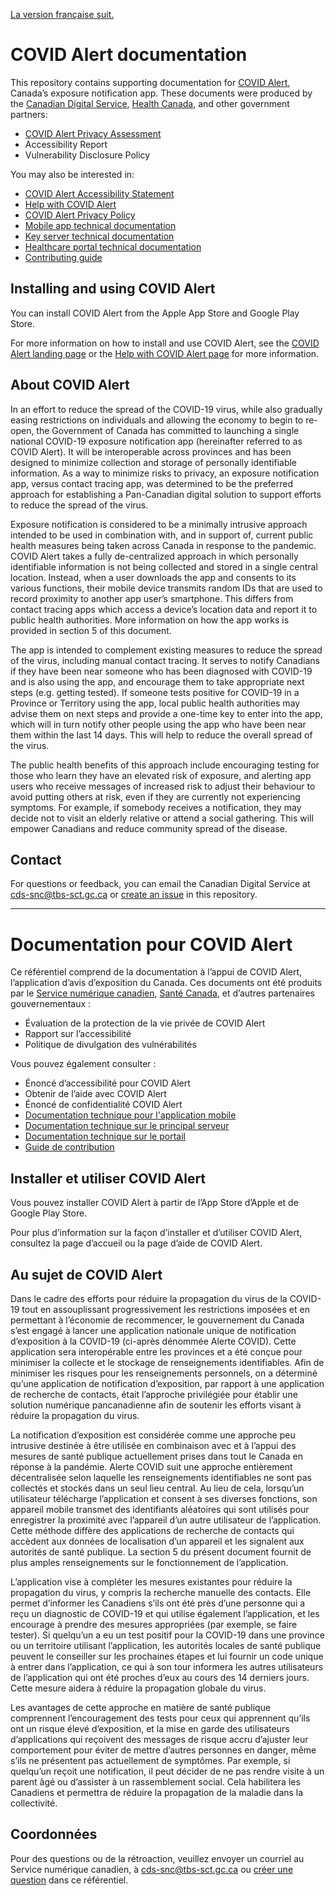 [La version française suit.](#documentation-pour-covid-alert)

# COVID Alert documentation

This repository contains supporting documentation for [COVID Alert](https://www.canada.ca/en/public-health/services/diseases/coronavirus-disease-covid-19/covid-alert.html), Canada’s exposure notification app. These documents were produced by the [Canadian Digital Service](https://digital.canada.ca/), [Health Canada](https://www.canada.ca/en/health-canada.html), and other government partners:

*   [COVID Alert Privacy Assessment](https://github.com/cds-snc/covid-alert-documentation/blob/main/COVIDAlertPrivacyAssessment.md)
*   Accessibility Report
*   Vulnerability Disclosure Policy

You may also be interested in:

*   [COVID Alert Accessibility Statement](https://www.canada.ca/en/public-health/services/diseases/coronavirus-disease-covid-19/covid-alert/accessibility-statement.html)
*   [Help with COVID Alert](https://www.canada.ca/en/public-health/services/diseases/coronavirus-disease-covid-19/covid-alert/help.html)
*   [COVID Alert Privacy Policy](https://www.canada.ca/en/public-health/services/diseases/coronavirus-disease-covid-19/covid-alert/privacy-policy.html)
*   [Mobile app technical documentation](https://github.com/cds-snc/covid-alert-app#readme)
*   [Key server technical documentation](https://github.com/cds-snc/covid-alert-server#readme)
*   [Healthcare portal technical documentation](https://github.com/cds-snc/covid-alert-portal#readme)
*   [Contributing guide](https://github.com/cds-snc/covid-alert-app/blob/master/CONTRIBUTING.md)


## Installing and using COVID Alert

You can install COVID Alert from the Apple App Store and Google Play Store.

For more information on how to install and use COVID Alert, see the [COVID Alert landing page](https://www.canada.ca/en/public-health/services/diseases/coronavirus-disease-covid-19/covid-alert.html) or the [Help with COVID Alert page](https://www.canada.ca/en/public-health/services/diseases/coronavirus-disease-covid-19/covid-alert/help.html) for more information.


## About COVID Alert

In an effort to reduce the spread of the COVID-19 virus, while also gradually easing restrictions on individuals and allowing the economy to begin to re-open, the Government of Canada has committed to launching a single national COVID-19 exposure notification app (hereinafter referred to as COVID Alert). It will be interoperable across provinces and has been designed to minimize collection and storage of personally identifiable information. As a way to minimize risks to privacy, an exposure notification app, versus contact tracing app, was determined to be the preferred approach for establishing a Pan-Canadian digital solution to support efforts to reduce the spread of the virus.

Exposure notification is considered to be a minimally intrusive approach intended to be used in combination with, and in support of, current public health measures being taken across Canada in response to the pandemic. COVID Alert takes a fully de-centralized approach in which personally identifiable information is not being collected and stored in a single central location. Instead, when a user downloads the app and consents to its various functions, their mobile device transmits random IDs that are used to record proximity to another app user’s smartphone. This differs from contact tracing apps which access a device’s location data and report it to public health authorities. More information on how the app works is provided in section 5 of this document.

The app is intended to complement existing measures to reduce the spread of the virus, including manual contact tracing. It serves to notify Canadians if they have been near someone who has been diagnosed with COVID-19 and is also using the app, and encourage them to take appropriate next steps (e.g. getting tested). If someone tests positive for COVID-19 in a Province or Territory using the app, local public health authorities may advise them on next steps and provide a one-time key to enter into the app, which will in turn notify other people using the app who have been near them within the last 14 days. This will help to reduce the overall spread of the virus.

The public health benefits of this approach include encouraging testing for those who learn they have an elevated risk of exposure, and alerting app users who receive messages of increased risk to adjust their behaviour to avoid putting others at risk, even if they are currently not experiencing symptoms. For example, if somebody receives a notification, they may decide not to visit an elderly relative or attend a social gathering. This will empower Canadians and reduce community spread of the disease.


## Contact

For questions or feedback, you can email the Canadian Digital Service at [cds-snc@tbs-sct.gc.ca](mailto:cds-snc@tbs-sct.gc.ca) or [create an issue](https://github.com/cds-snc/covid-alert-documentation/issues) in this repository.

----

# Documentation pour COVID Alert

Ce référentiel comprend de la documentation à l’appui de COVID Alert, l’application d’avis d’exposition du Canada. Ces documents ont été produits par le [Service numérique canadien](https://numerique.canada.ca/), [Santé Canada](https://www.canada.ca/fr/sante-canada.html), et d’autres partenaires gouvernementaux :   

*   Évaluation de la protection de la vie privée de COVID Alert
*   Rapport sur l’accessibilité
*   Politique de divulgation des vulnérabilités

Vous pouvez également consulter :  

*   Énoncé d’accessibilité pour COVID Alert
*   Obtenir de l’aide avec COVID Alert
*   Énoncé de confidentialité COVID Alert
*   [Documentation technique pour l'application mobile](https://github.com/cds-snc/covid-alert-app#readme)
*   [Documentation technique sur le principal serveur](https://github.com/cds-snc/covid-alert-server#readme)
*   [Documentation technique sur le portail](https://github.com/cds-snc/covid-alert-portal#readme)
*   [Guide de contribution](https://github.com/cds-snc/covid-alert-app/blob/master/CONTRIBUTING.md)

## Installer et utiliser COVID Alert

Vous pouvez installer COVID Alert à partir de l’App Store d’Apple et de Google Play Store.

Pour plus d’information sur la façon d’installer et d’utiliser COVID Alert, consultez la page d’accueil ou la page d’aide de COVID Alert.

## Au sujet de COVID Alert

Dans le cadre des efforts pour réduire la propagation du virus de la COVID-19 tout en assouplissant progressivement les restrictions imposées et en permettant à l’économie de recommencer, le gouvernement du Canada s’est engagé à lancer une application nationale unique de notification d’exposition à la COVID-19 (ci-après dénommée Alerte COVID). Cette application sera interopérable entre les provinces et a été conçue pour minimiser la collecte et le stockage de renseignements identifiables. Afin de minimiser les risques pour les renseignements personnels, on a déterminé qu’une application de notification d’exposition, par rapport à une application de recherche de contacts, était l’approche privilégiée pour établir une solution numérique pancanadienne afin de soutenir les efforts visant à réduire la propagation du virus.

La notification d’exposition est considérée comme une approche peu intrusive destinée à être utilisée en combinaison avec et à l’appui des mesures de santé publique actuellement prises dans tout le Canada en réponse à la pandémie. Alerte COVID suit une approche entièrement décentralisée selon laquelle les renseignements identifiables ne sont pas collectés et stockés dans un seul lieu central. Au lieu de cela, lorsqu’un utilisateur télécharge l’application et consent à ses diverses fonctions, son appareil mobile transmet des identifiants aléatoires qui sont utilisés pour enregistrer la proximité avec l’appareil d’un autre utilisateur de l’application. Cette méthode diffère des applications de recherche de contacts qui accèdent aux données de localisation d’un appareil et les signalent aux autorités de santé publique. La section 5 du présent document fournit de plus amples renseignements sur le fonctionnement de l’application. 

L’application vise à compléter les mesures existantes pour réduire la propagation du virus, y compris la recherche manuelle des contacts. Elle permet d’informer les Canadiens s’ils ont été près d’une personne qui a reçu un diagnostic de COVID-19 et qui utilise également l’application, et les encourage à prendre des mesures appropriées (par exemple, se faire tester). Si quelqu’un a eu un test positif pour la COVID-19 dans une province ou un territoire utilisant l’application, les autorités locales de santé publique peuvent le conseiller sur les prochaines étapes et lui fournir un code unique à entrer dans l’application, ce qui à son tour informera les autres utilisateurs de l’application qui ont été proches d’eux au cours des 14 derniers jours. Cette mesure aidera à réduire la propagation globale du virus.

Les avantages de cette approche en matière de santé publique comprennent l’encouragement des tests pour ceux qui apprennent qu’ils ont un risque élevé d’exposition, et la mise en garde des utilisateurs d’applications qui reçoivent des messages de risque accru d’ajuster leur comportement pour éviter de mettre d’autres personnes en danger, même s’ils ne présentent pas actuellement de symptômes. Par exemple, si quelqu’un reçoit une notification, il peut décider de ne pas rendre visite à un parent âgé ou d’assister à un rassemblement social. Cela habilitera les Canadiens et permettra de réduire la propagation de la maladie dans la collectivité.   

## Coordonnées

Pour des questions ou de la rétroaction, veuillez envoyer un courriel au Service numérique canadien, à [cds-snc@tbs-sct.gc.ca](mailto:cds-snc@tbs-sct.gc.ca) ou [créer une question](https://github.com/cds-snc/covid-alert-documentation/issues) dans ce référentiel.
